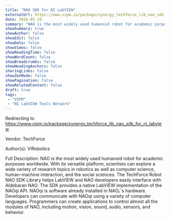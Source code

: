 ```yaml
---
title: "NAO SDK for NI LabVIEW"
externalUrl: https://www.vipm.io/package/synergy_techforce_lib_nao_sdk_for_ni_labview
date: 2016-05-19
summary: "NAO is the most widely used humanoid robot for academic purposes worldwide."
showSummary: true
showAuthor: false
showEdit: false
showData: false
showViews: false
showReadingTime: false
showWordCount: false
showBreadcrumbs: false
showHeadingAnchors: false
sharingLinks: false
showZenMode: false
showPagination: false
showRelatedContent: false
draft: true
tags:
 - "VIPM"
 - "NI LabVIEW Tools Network"
---
```


Redirecting to https://www.vipm.io/package/synergy_techforce_lib_nao_sdk_for_ni_labview

Vendor: TechForce

Author(s): VIRobotics
 
Full Description:
NAO is the most widely used humanoid robot for academic purposes worldwide. With its versatile platform, scientists can explore a wide variety of research topics in robotics as well as computer science, human-machine interaction, and the social sciences.
The TechForce Robot NAO SDK Library helps LabVIEW and NAO developers easily interface with Aldebaran NAO. The SDK provides a native LabVIEW implementation of the NAOqi API. NAOqi is software already installed in NAO¡¯s hardware.
 Developers can communicate with NAOqi using a variety of computer languages. Programmers can create applications to control almost all the modules of NAO, including motion, vision, sound, audio, sensors, and behavior.